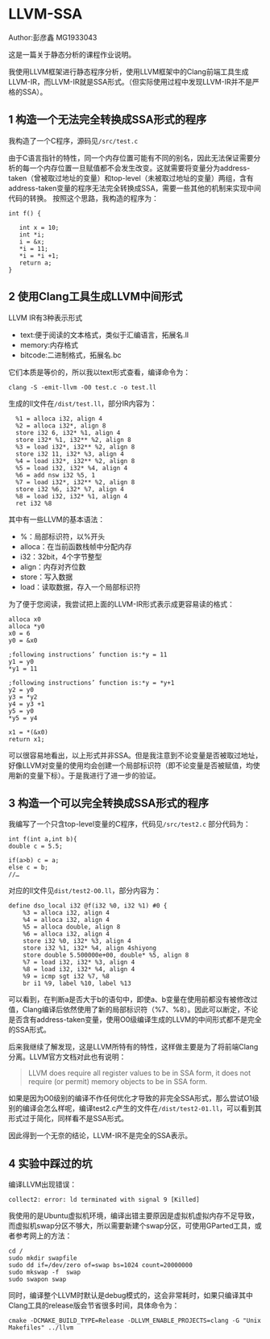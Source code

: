 LLVM-SSA
========================

  Author:彭彦鑫 MG1933043

  这是一篇关于静态分析的课程作业说明。

  我使用LLVM框架进行静态程序分析，使用LLVM框架中的Clang前端工具生成LLVM-IR，而LLVM-IR就是SSA形式。（但实际使用过程中发现LLVM-IR并不是严格的SSA）。

1 构造一个无法完全转换成SSA形式的程序
------------------------------
  我构造了一个C程序，源码见`/src/test.c`
  
  由于C语言指针的特性，同一个内存位置可能有不同的别名，因此无法保证需要分析的每一个内存位置一旦赋值都不会发生改变。这就需要将变量分为address-taken（曾被取过地址的变量）和top-level（未被取过地址的变量）两组，含有address-taken变量的程序无法完全转换成SSA，需要一些其他的机制来实现中间代码的转换。
按照这个思路，我构造的程序为：

    int f() {
    
       int x = 10;
       int *i;
       i = &x;
       *i = 11;
       *i = *i +1;
       return a;
    }

2 使用Clang工具生成LLVM中间形式
--------------
LLVM IR有3种表示形式

* text:便于阅读的文本格式，类似于汇编语言，拓展名.ll
* memory:内存格式
* bitcode:二进制格式，拓展名.bc

它们本质是等价的，所以我以text形式查看，编译命令为：

`clang -S -emit-llvm -O0 test.c -o test.ll`

生成的ll文件在`/dist/test.ll`，部分IR内容为：

      %1 = alloca i32, align 4
      %2 = alloca i32*, align 8
      store i32 6, i32* %1, align 4
      store i32* %1, i32** %2, align 8
      %3 = load i32*, i32** %2, align 8
      store i32 11, i32* %3, align 4
      %4 = load i32*, i32** %2, align 8
      %5 = load i32, i32* %4, align 4
      %6 = add nsw i32 %5, 1
      %7 = load i32*, i32** %2, align 8
      store i32 %6, i32* %7, align 4
      %8 = load i32, i32* %1, align 4
      ret i32 %8

其中有一些LLVM的基本语法：
* %：局部标识符，以%开头
* alloca：在当前函数栈帧中分配内存
* i32：32bit，4个字节整型
* align：内存对齐位数
* store：写入数据
* load：读取数据，存入一个局部标识符

为了便于您阅读，我尝试把上面的LLVM-IR形式表示成更容易读的格式：

    alloca x0
    alloca *y0
    x0 = 6
    y0 = &x0

    ;following instructions’ function is:*y = 11
    y1 = y0    
    *y1 = 11

    ;following instructions’ function is:*y = *y+1
    y2 = y0
    y3 = *y2
    y4 = y3 +1
    y5 = y0
    *y5 = y4

    x1 = *(&x0)
    return x1;

可以很容易地看出，以上形式并非SSA。但是我注意到不论变量是否被取过地址，好像LLVM对变量的使用均会创建一个局部标识符（即不论变量是否被赋值，均使用新的变量下标）。于是我进行了进一步的验证。


3 构造一个可以完全转换成SSA形式的程序
--------------------
我编写了一个只含top-level变量的C程序，代码见`/src/test2.c`
部分代码为：

    int f(int a,int b){
    double c = 5.5;

    if(a>b) c = a;
    else c = b;
    //…

对应的ll文件见`dist/test2-O0.ll`，部分内容为：


    define dso_local i32 @f(i32 %0, i32 %1) #0 {
        %3 = alloca i32, align 4
        %4 = alloca i32, align 4
        %5 = alloca double, align 8
        %6 = alloca i32, align 4
        store i32 %0, i32* %3, align 4
        store i32 %1, i32* %4, align 4shiyong
        store double 5.500000e+00, double* %5, align 8
        %7 = load i32, i32* %3, align 4
        %8 = load i32, i32* %4, align 4
        %9 = icmp sgt i32 %7, %8
        br i1 %9, label %10, label %13


可以看到，在判断a是否大于b的语句中，即使a、b变量在使用前都没有被修改过值，Clang编译后依然使用了新的局部标识符（%7、%8）。因此可以断定，不论是否含有address-taken变量，使用O0级编译生成的LLVM的中间形式都不是完全的SSA形式。

后来我继续了解发现，这是LLVM所特有的特性，这样做主要是为了将前端Clang分离。LLVM官方文档对此也有说明：

> LLVM does require all register values to be in SSA form, it does not require (or permit) memory objects to be in SSA form.

如果是因为O0级别的编译不作任何优化才导致的非完全SSA形式，那么尝试O1级别的编译会怎么样呢，编译test2.c产生的文件在`/dist/test2-01.ll`，可以看到其形式过于简化，同样看不是SSA形式。

因此得到一个无奈的结论，LLVM-IR不是完全的SSA表示。


4 实验中踩过的坑
------------
编译LLVM出现错误：

`collect2: error: ld terminated with signal 9 [Killed]`

我使用的是Ubuntu虚拟机环境，编译出错主要原因是虚拟机虚拟内存不足导致，而虚拟机swap分区不够大，所以需要新建个swap分区，可使用GParted工具，或者参考网上的方法：

    cd /
    sudo mkdir swapfile
    sudo dd if=/dev/zero of=swap bs=1024 count=20000000
    sudo mkswap -f  swap
    sudo swapon swap
    
同时，编译整个LLVM时默认是debug模式的，这会非常耗时，如果只编译其中Clang工具的release版会节省很多时间，具体命令为：

`cmake -DCMAKE_BUILD_TYPE=Release -DLLVM_ENABLE_PROJECTS=clang -G "Unix Makefiles" ../llvm`
